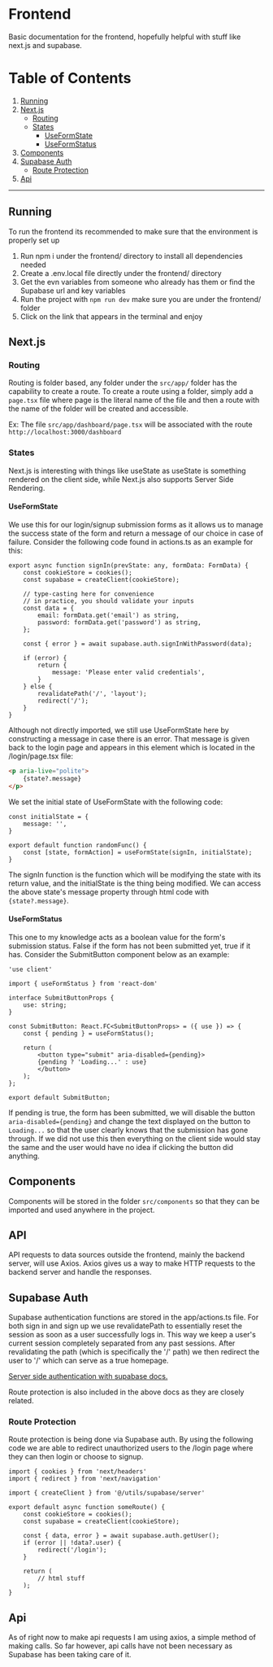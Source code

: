 # Frontend

Basic documentation for the frontend, hopefully helpful with stuff like next.js and supabase.

# Table of Contents

1. [Running](#running)
2. [Next.js](#nextjs)
   - [Routing](#routing)
   - [States](#states)
     - [UseFormState](#useformstate)
     - [UseFormStatus](#useformstatus)
3. [Components](#components)
4. [Supabase Auth](#supabase-auth)
   - [Route Protection](#route-protection)
5. [Api](#api)

---

## Running

To run the frontend its recommended to make sure that the environment is properly set up
1. Run npm i under the frontend/ directory to install all dependencies needed
2. Create a .env.local file directly under the frontend/ directory
3. Get the evn variables from someone who already has them or find the Supabase url and key variables
4. Run the project with `npm run dev` make sure you are under the frontend/ folder
5. Click on the link that appears in the terminal and enjoy

## Next.js

### Routing

Routing is folder based, any folder under the `src/app/` folder has the capability to create a route. To create a route using a folder, simply add a `page.tsx` file where page is the literal name of the file and then a route with the name of the folder will be created and accessible.

Ex: The file `src/app/dashboard/page.tsx` will be associated with the route `http://localhost:3000/dashboard`

### States

Next.js is interesting with things like useState as useState is something rendered on the client side, while Next.js also supports Server Side Rendering.

#### UseFormState

We use this for our login/signup submission forms as it allows us to manage the success state of the form and return a message of our choice in case of failure. Consider the following code found in actions.ts as an example for this:

```tsx
export async function signIn(prevState: any, formData: FormData) {
    const cookieStore = cookies();
    const supabase = createClient(cookieStore);

    // type-casting here for convenience
    // in practice, you should validate your inputs
    const data = {
        email: formData.get('email') as string,
        password: formData.get('password') as string,
    };

    const { error } = await supabase.auth.signInWithPassword(data);

    if (error) {
        return {
            message: 'Please enter valid credentials',
        }
    } else {
        revalidatePath('/', 'layout');
        redirect('/');
    }
}
```

 Although not directly imported, we still use UseFormState here by constructing a message in case there is an error. That message is given back to the login page and appears in this element which is located in the /login/page.tsx file:

```html
<p aria-live="polite">
    {state?.message}
</p> 
```

We set the initial state of UseFormState with the following code:

```tsx
const initialState = {
    message: '',
}

export default function randomFunc() {
    const [state, formAction] = useFormState(signIn, initialState);
}
```
The signIn function is the function which will be modifying the state with its return value, and the initialState is the thing being modified. We can access the above state's message property through html code with ```{state?.message}```.

#### UseFormStatus

This one to my knowledge acts as a boolean value for the form's submission status. False if the form has not been submitted yet, true if it has. Consider the SubmitButton component below as an example:

```tsx
'use client'
 
import { useFormStatus } from 'react-dom'

interface SubmitButtonProps {
    use: string;
}

const SubmitButton: React.FC<SubmitButtonProps> = ({ use }) => {
    const { pending } = useFormStatus();

    return (
        <button type="submit" aria-disabled={pending}>
        {pending ? 'Loading...' : use}
        </button>
    );
};
  
export default SubmitButton;
```

If pending is true, the form has been submitted, we will disable the button ```aria-disabled={pending}``` and change the text displayed on the button to ```Loading...``` so that the user clearly knows that the submission has gone through. If we did not use this then everything on the client side would stay the same and the user would have no idea if clicking the button did anything.

## Components

Components will be stored in the folder `src/components` so that they can be imported and used anywhere in the project.

## API

API requests to data sources outside the frontend, mainly the backend server, will use Axios. Axios gives us a way to make HTTP requests to the backend server and handle the responses.


## Supabase Auth

Supabase authentication functions are stored in the app/actions.ts file. For both sign in and sign up we use revalidatePath to essentially reset the session as soon as a user successfully logs in. This way we keep a user's current session completely separated from any past sessions. After revalidating the path (which is specifically the '/' path) we then redirect the user to '/' which can serve as a true homepage.

[Server side authentication with supabase docs.](https://supabase.com/docs/guides/auth/server-side/nextjs)

Route protection is also included in the above docs as they are closely related.

### Route Protection

Route protection is being done via Supabase auth. By using the following code we are able to redirect unauthorized users to the /login page where they can then login or choose to signup.

```tsx
import { cookies } from 'next/headers'
import { redirect } from 'next/navigation'

import { createClient } from '@/utils/supabase/server'

export default async function someRoute() {
    const cookieStore = cookies();
    const supabase = createClient(cookieStore);

    const { data, error } = await supabase.auth.getUser();
    if (error || !data?.user) {
        redirect('/login');
    }

    return (
        // html stuff
    );
}
```

## Api

As of right now to make api requests I am using axios, a simple method of making calls. So far however, api calls have not been necessary as Supabase has been taking care of it.
